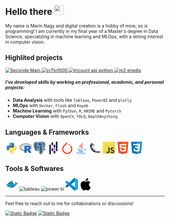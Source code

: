 # Hello there <img src="https://raw.githubusercontent.com/MartinHeinz/MartinHeinz/master/wave.gif" width="30px" height="30px" />

My name is Marin Nagy and digital creation is a hobby of mine, so is programming! I am currently in my final year of a Master's degree in Data Science, specializing in machine learning and MLOps, with a strong interest in computer vision.

## Highlited projects
<a href="https://github.com/marinoo3/secondemain">
  <img align="center" src="https://github-readme-stats.vercel.app/api/pin/?username=marinoo3&repo=secondemain&show_icons=true&line_height=27&theme=github_dark" alt="Seconde Main" />
</a>

<a href="https://github.com/marinoo3/cr7to1000">
  <img align="center" src="https://github-readme-stats.vercel.app/api/pin/?username=marinoo3&repo=cr7to1000&show_icons=true&line_height=27&theme=github_dark" alt="cr7to1000" />
</a>

<a href="https://github.com/marinoo3/TricountAPI-python">
  <img align="center" src="https://github-readme-stats.vercel.app/api/pin/?username=marinoo3&repo=TricountAPI-python&show_icons=true&line_height=27&theme=github_dark" alt="tricount api python" />
</a>

<a href="https://github.com/marinoo3/m2_enedis">
  <img align="center" src="https://github-readme-stats.vercel.app/api/pin/?username=marinoo3&repo=m2_enedis&show_icons=true&line_height=27&theme=github_dark" alt="m2 enedis" />
</a>

<br>

##### I've developed skills by working on professional, academic, and personal projects:
- **Data Analysis** with tools like `Tableau`, `PowerBI` and `plotly`
- **MLOps** with `Docker`, `Flask` and `Koyeb`
- **Machine Learning** with `Python`, `R`, `KNIME` and `Pytorch`
- **Computer Vision** with `OpenCV`, `YOLO`, `DepthAnything`

## Languages & Frameworks
<div>
  <img src="https://github.com/devicons/devicon/blob/master/icons/python/python-original.svg" title="Python" alt="python" width="40" height="40"/>
  <img src="https://github.com/devicons/devicon/blob/master/icons/r/r-original.svg" title="R" alt="r" width="40" height="40"/>
  <img src="https://github.com/devicons/devicon/blob/master/icons/postgresql/postgresql-original.svg" title="SQL" alt="sql" width="40" height="40"/>
  <img src="https://github.com/devicons/devicon/blob/master/icons/pandas/pandas-original.svg" title="Pandas" alt="pandas" width="40" height="40"/>
  <img src="https://github.com/devicons/devicon/blob/master/icons/pytorch/pytorch-original.svg" title="Pytorch" alt="pytorch" width="40" height="40"/>
  <img src="https://github.com/devicons/devicon/blob/master/icons/java/java-original.svg" title="Java" alt="java" width="40" height="40"/>
  <img src="https://github.com/devicons/devicon/blob/master/icons/flask/flask-original.svg" title="Flask" alt="flask" width="40" height="40"/>
  <img src="https://github.com/devicons/devicon/blob/master/icons/javascript/javascript-original.svg" title="JavaScript" alt="javascript" width="40" height="40"/>
  <img src="https://github.com/devicons/devicon/blob/master/icons/html5/html5-original.svg" title="HTML" alt="html" width="40" height="40"/>
  <img src="https://github.com/devicons/devicon/blob/master/icons/css3/css3-original.svg" title="CSS" alt="css" width="40" height="40"/>
</div>

## Tools & Softwares
<div>
  <img src="https://github.com/devicons/devicon/blob/master/icons/docker/docker-original.svg" title="Docker" alt="docker" width="40" height="40"/>
  <img src="https://cdn.worldvectorlogo.com/logos/tableau-software.svg" title="Tableau" alt="tableau" width="40" height="40"/>
  <img src="https://upload.wikimedia.org/wikipedia/commons/c/cf/New_Power_BI_Logo.svg" title="Power BI" alt="power bi" width="40" height="40"/>
  <img src="https://github.com/devicons/devicon/blob/master/icons/vscode/vscode-original.svg" title="VS Code" alt="vs code" width="40" height="40"/>
  <img src="https://github.com/devicons/devicon/blob/master/icons/apple/apple-original.svg" title="MacOS" alt="macos" width="40" height="40"/>
</div>

___
Feel free to reach out to me for collaborations or discussions!

[![Static Badge](https://img.shields.io/badge/Me_contacter-email?style=flat&logo=minutemailer&logoColor=white&label=Email&color=6aa6f8)](https://mailto%3Amarinnagy74%40gmail.com)
[![Static Badge](https://img.shields.io/badge/Mon_profil-linkedin?style=flat&logoColor=white&label=LinkedIn&color=6aa6f8)](https://www.linkedin.com/in/marin-nagy/)


